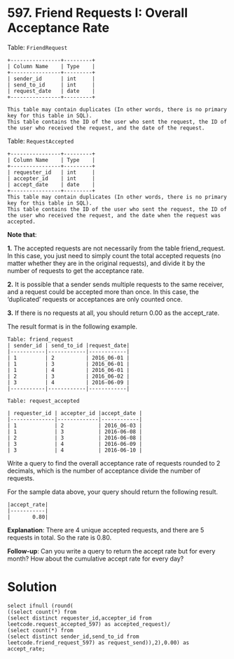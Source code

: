 
# 597. Friend Requests I: Overall Acceptance Rate

Table: ``FriendRequest``

```
+----------------+---------+
| Column Name    | Type    |
+----------------+---------+
| sender_id      | int     |
| send_to_id     | int     |
| request_date   | date    |
+----------------+---------+

This table may contain duplicates (In other words, there is no primary key for this table in SQL).
This table contains the ID of the user who sent the request, the ID of the user who received the request, and the date of the request.
```

Table: ``RequestAccepted``
```
+----------------+---------+
| Column Name    | Type    |
+----------------+---------+
| requester_id   | int     |
| accepter_id    | int     |
| accept_date    | date    |
+----------------+---------+
This table may contain duplicates (In other words, there is no primary key for this table in SQL).
This table contains the ID of the user who sent the request, the ID of the user who received the request, and the date when the request was accepted.
```

**Note that**:

**1.** The accepted requests are not necessarily from the table friend_request. In this case, you just need to simply count the total accepted requests (no matter whether they are in the original requests), and divide it by the number of requests to get the acceptance rate.

**2.** It is possible that a sender sends multiple requests to the same receiver, and a request could be accepted more than once. In this case, the ‘duplicated’ requests or acceptances are only counted once.

**3.** If there is no requests at all, you should return 0.00 as the accept_rate.

The result format is in the following example.


```
Table: friend_request
| sender_id | send_to_id |request_date|
|-----------|------------|------------|
| 1         | 2          | 2016_06-01 |
| 1         | 3          | 2016_06-01 |
| 1         | 4          | 2016_06-01 |
| 2         | 3          | 2016_06-02 |
| 3         | 4          | 2016-06-09 |
|-----------|------------|------------|

Table: request_accepted

| requester_id | accepter_id |accept_date |
|--------------|-------------|------------|
| 1            | 2           | 2016_06-03 |
| 1            | 3           | 2016-06-08 |
| 2            | 3           | 2016-06-08 |
| 3            | 4           | 2016-06-09 |
| 3            | 4           | 2016-06-10 |

```
Write a query to find the overall acceptance rate of requests rounded to 2 decimals, which is the number of acceptance divide the number of requests.

For the sample data above, your query should return the following result.

```
|accept_rate|
|-----------|
|       0.80|
```

**Explanation**: There are 4 unique accepted requests, and there are 5 requests in total. So the rate is 0.80.
 
**Follow-up**:
Can you write a query to return the accept rate but for every month?
How about the cumulative accept rate for every day?

# Solution

```
select ifnull (round(
((select count(*) from 
(select distinct requester_id,accepter_id from leetcode.request_accepted_597) as accepted_request)/
(select count(*) from 
(select distinct sender_id,send_to_id from leetcode.friend_request_597) as request_send)),2),0.00) as accept_rate;
```
